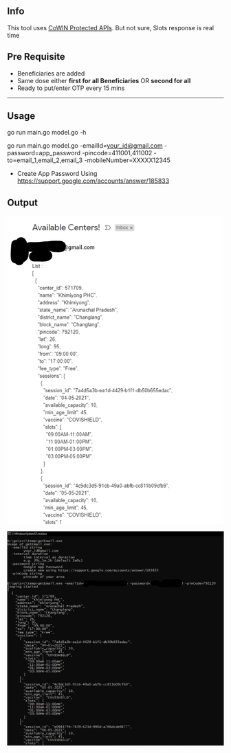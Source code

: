 Info
---
This tool uses [CoWIN Protected APIs](https://apisetu.gov.in/public/marketplace/api/cowin/cowin-protected-v2). But not sure, Slots response is real time

Pre Requisite
---
* Beneficiaries are added
* Same dose either __first for all Beneficiaries__ OR __second for all__
* Ready to put/enter OTP every 15 mins

--------------------------------------------------------------------------------------------------------

Usage
---
go run main.go model.go -h

go run main.go model.go -emailId=your_id@gmail.com -password=app_password -pincode=411001,411002 -to=email_1,email_2,email_3 -mobileNumber=XXXXX12345

* Create App Password Using https://support.google.com/accounts/answer/185833

Output
---

![image](ScreenshotEmail.png)


![image](ScreenshotCMD.png)
